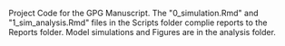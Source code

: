 Project Code for the GPG Manuscript. The "0_simulation.Rmd" and "1_sim_analysis.Rmd" files in the Scripts folder complie reports to the Reports folder. Model simulations and Figures are in the analysis folder.
